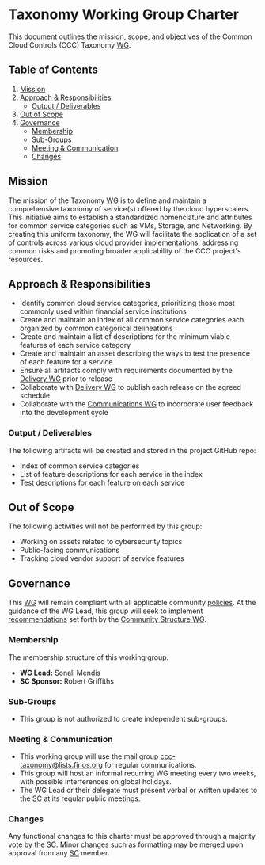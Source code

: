 # Taxonomy Working Group Charter

This document outlines the mission, scope, and objectives of the Common Cloud Controls (CCC) Taxonomy [WG].

## Table of Contents

1. [Mission](#mission)
2. [Approach & Responsibilities](#approach--responsibilities)
   - [Output / Deliverables](#output--deliverables)
3. [Out of Scope](#out-of-scope)
4. [Governance](#governance)
   - [Membership](#membership)
   - [Sub-Groups](#sub-groups)
   - [Meeting & Communication](#meeting--communication)
   - [Changes](#changes)
   
## Mission

The mission of the Taxonomy [WG] is to define and maintain a comprehensive taxonomy of service(s) offered by the cloud hyperscalers. This initiative aims to establish a standardized nomenclature and attributes for common service categories such as VMs, Storage, and Networking. By creating this uniform taxonomy, the WG will facilitate the application of a set of controls across various cloud provider implementations, addressing common risks and promoting broader applicability of the CCC project's resources.

## Approach & Responsibilities

- Identify common cloud service categories, prioritizing those most commonly used within financial service institutions
- Create and maintain an index of all common service categories each organized by common categorical delineations
- Create and maintain a list of descriptions for the minimum viable features of each service category
- Create and maintain an asset describing the ways to test the presence of each feature for a service
- Ensure all artifacts comply with requirements documented by the [Delivery WG] prior to release
- Collaborate with [Delivery WG] to publish each release on the agreed schedule
- Collaborate with the [Communications WG] to incorporate user feedback into the development cycle

### Output / Deliverables

The following artifacts will be created and stored in the project GitHub repo:

- Index of common service categories
- List of feature descriptions for each service in the index
- Test descriptions for each feature on each service

## Out of Scope

The following activities will not be performed by this group:

- Working on assets related to cybersecurity topics
- Public-facing communications
- Tracking cloud vendor support of service features

## Governance

This [WG] will remain compliant with all applicable community [policies]. At the guidance of the WG Lead, this group will seek to implement [recommendations] set forth by the [Community Structure WG].

### Membership

The membership structure of this working group.

- **WG Lead:** Sonali Mendis
- **SC Sponsor:** Robert Griffiths

### Sub-Groups

- This group is not authorized to create independent sub-groups.

### Meeting & Communication

- This working group will use the mail group <ccc-taxonomy@lists.finos.org> for regular communications.
- This group will host an informal recurring WG meeting every two weeks, with possible interferences on global holidays.
- The WG Lead or their delegate must present verbal or written updates to the [SC] at its regular public meetings.

### Changes

Any functional changes to this charter must be approved through a majority vote by the [SC]. Minor changes such as formatting may be merged upon approval from any [SC] member.

[WG]: <../../community-groups.md#working-groups>
[SC]: <../../community-groups.md#steering-committee>
[policies]: <../../community-policies/README.md>
[recommendations]: <../../community-recommendations/README.md>
[Communications WG]: <../communications/charter.md>
[Community Structure WG]: <../communications/charter.md>
[Delivery WG]: <../delivery/charter.md>